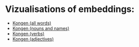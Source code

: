 # Vizualisations of embeddings:

* [Kongen (all words)](http://projector.tensorflow.org/?config=https://raw.githubusercontent.com/fredrijo/emb-viz/master/data/kongen/all/projector_config.json)
* [Kongen (nouns and names)](http://projector.tensorflow.org/?config=https://raw.githubusercontent.com/fredrijo/emb-viz/master/data/kongen/nounchunks/projector_config.json)
* [Kongen (verbs)](http://projector.tensorflow.org/?config=https://raw.githubusercontent.com/fredrijo/emb-viz/master/data/kongen/verbs/projector_config.json)
* [Kongen (adjectives)](http://projector.tensorflow.org/?config=https://raw.githubusercontent.com/fredrijo/emb-viz/master/data/kongen/adjectives/projector_config.json)